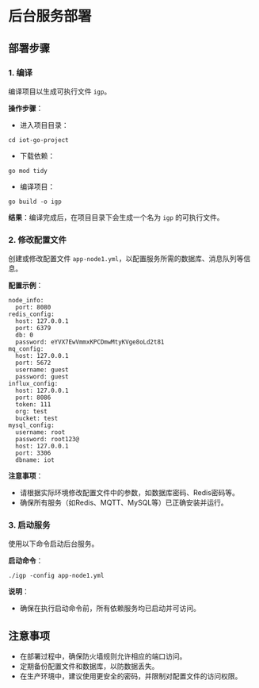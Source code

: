 # 后台服务部署

## 部署步骤

### 1. 编译

编译项目以生成可执行文件 `igp`。

**操作步骤**：

- 进入项目目录：

```
cd iot-go-project
```

- 下载依赖：

```
go mod tidy
```

- 编译项目：

```
go build -o igp
```

**结果**：编译完成后，在项目目录下会生成一个名为 `igp` 的可执行文件。

### 2. 修改配置文件

创建或修改配置文件 `app-node1.yml`，以配置服务所需的数据库、消息队列等信息。

**配置示例**：

```
node_info:
  port: 8080
redis_config:
  host: 127.0.0.1
  port: 6379
  db: 0
  password: eYVX7EwVmmxKPCDmwMtyKVge8oLd2t81
mq_config:
  host: 127.0.0.1
  port: 5672
  username: guest
  password: guest
influx_config:
  host: 127.0.0.1
  port: 8086
  token: 111
  org: test
  bucket: test
mysql_config:
  username: root
  password: root123@
  host: 127.0.0.1
  port: 3306
  dbname: iot
```

**注意事项**：

- 请根据实际环境修改配置文件中的参数，如数据库密码、Redis密码等。
- 确保所有服务（如Redis、MQTT、MySQL等）已正确安装并运行。

### 3. 启动服务

使用以下命令启动后台服务。

**启动命令**：

```
./igp -config app-node1.yml
```

**说明**：

- 确保在执行启动命令前，所有依赖服务均已启动并可访问。

## 注意事项

- 在部署过程中，确保防火墙规则允许相应的端口访问。
- 定期备份配置文件和数据库，以防数据丢失。
- 在生产环境中，建议使用更安全的密码，并限制对配置文件的访问权限。